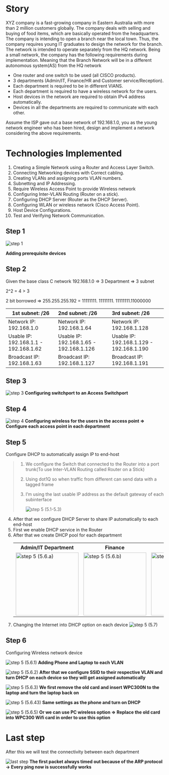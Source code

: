 # Story

XYZ company is a fast-growing company in Eastern Australia with more than 2 million customers globally. The company deals with selling and buying of food items, which are basically operated from the headquarters. The company is intending to open a branch near the local town. Thus, the company requires young IT graduates to design the network for the branch. The network is intended to operate separately from the HQ network. Being a small network, the company has the following requirements during implementation. Meaning that the Branch Network will be in a different autonomous system(AS) from the HQ network

-   One router and one switch to be used (all CISCO products).
-   3 departments (Admin/IT, Finance/HR and Customer service/Reception).
-   Each department is required to be in different VIANS.
-   Each department is required to have a wireless network for the users.
-   Host devices in the network are required to obtain IPv4 address automatically.
-   Devices in all the departments are required to communicate with each other.

Assume the ISP gave out a base network of 192.168.1.0, you as the young network engineer who has been hired, design and implement a network considering the above requirements.

# Technologies Implemented

1. Creating a Simple Network using a Router and Access Layer Switch.
2. Connecting Networking devices with Correct cabling.
3. Creating VLANs and assigning ports VLAN numbers.
4. Subnetting and IP Addressing.
5. Require Wireless Access Point to provide Wireless network
6. Configuring Inter-VLAN Routing (Router on a stick).
7. Configuring DHCP Server (Router as the DHCP Server).
8. Configuring WLAN or wireless network (Cisco Access Point).
9. Host Device Configurations.
10. Test and Verifying Network Communication.

## Step 1

![step 1](assets/step1.png)

**Adding prerequisite devices**

## Step 2

Given the base class C network 192.168.1.0 => 3 Department => 3 subnet

2^2 = 4 > 3

2 bit borrowed => 255.255.255.192 = 11111111. 11111111. 11111111.11000000

| 1st subnet: /26                       | 2nd subnet: /26                         | 3rd subnet: /26                          |
| ------------------------------------- | :-------------------------------------- | :--------------------------------------- |
| Network IP: 192.168.1.0               | Network IP: 192.168.1.64                | Network IP: 192.168.1.128                |
| Usable IP: 192.168.1.1 - 192.168.1.62 | Usable IP: 192.168.1.65 - 192.168.1.126 | Usable IP: 192.168.1.129 - 192.168.1.190 |
| Broadcast IP: 192.168.1.63            | Broadcast IP: 192.168.1.127             | Broadcast IP: 192.168.1.191              |

## Step 3

![step 3](assets/step3.png)
**Configuring switchport to an Access Switchport**

## Step 4

![step 4](assets/step4.png)
**Configuring wireless for the users in the access point => Configure each access point in each department**

## Step 5

Configure DHCP to automatically assign IP to end-host

> 1.  We configure the Switch that connected to the Router into a port trunk(To use Inter-VLAN Routing called Router on a Stick)
> <!-- TODO: PIC Step 5.1 -->
>
> 2.  Using dot1Q so when traffic from different can send data with a tagged frame
>
> 3.  I’m using the last usable IP address as the default gateway of each subinterface
>
>     ![step 5 (5.1-5.3)](assets/step5_1to3.png)

4.  After that we configure DHCP Server to share IP automatically to each end-host
5.  First we enable DHCP service in the Router
6.  After that we create DHCP pool for each department
       <table>
        <tr>
            <th>Admin/IT Department</th>
            <th>Finance</th>
            <th>Reception</th>
        </tr>
        <tr>
            <td>
                <img
                    src="/assets/step5_6a.png"
                    alt="step 5 (5.6.a)"
                    width="200"
                    height="200"
                />
            </td>
            <td>
                <img
                    src="/assets/step5_6b.png"
                    alt="step 5 (5.6.b)"
                    width="200"
                    height="200"
                />
            </td>
            <td>
                <img
                    src="/assets/step5_6c.png"
                    alt="step 5 (5.6.c)"
                    width="200"
                    height="200"
                />
            </td>
        </tr>
    </table>
7.  Changing the Internet into DHCP option on each device
    ![step 5 (5.7)](assets/step5_7.png)

## Step 6

Configuring Wireless network device

![step 5 (5.6.1)](assets/step6_1.png)
**Adding Phone and Laptop to each VLAN**

![step 5 (5.6.2)](assets/step6_2.png)
**After that we configure SSID to their respective VLAN and turn DHCP on each device so they will get assigned automatically**

![step 5 (5.6.3)](assets/step6_3.png)
**We first remove the old card and insert WPC300N to the laptop and turn the laptop back on**

![step 5 (5.6.43)](assets/step6_4.png)
**Same settings as the phone and turn on DHCP**

![step 5 (5.6.5)](assets/step6_5.png)
**Or we can use PC wireless option => Replace the old card into WPC300 Wifi card in order to use this option**

# Last step

After this we will test the connectivity between each department

![last step](assets/final.png)
**The first packet always timed out because of the ARP protocol
-> Every ping now is successfully works**
